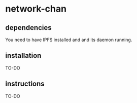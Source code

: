 # network-chan

## dependencies

You need to have IPFS installed and and its daemon running.

## installation

TO-DO

## instructions

TO-DO
